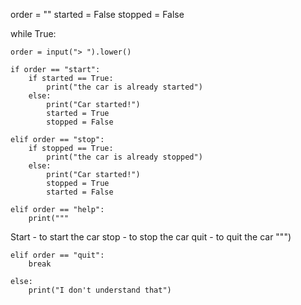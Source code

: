 order = ""
started = False
stopped = False

while True:

    order = input("> ").lower()

    if order == "start":
        if started == True:
            print("the car is already started")
        else:
            print("Car started!")
            started = True
            stopped = False
        
    elif order == "stop":
        if stopped == True:
            print("the car is already stopped")
        else:
            print("Car started!")
            stopped = True
            started = False

    elif order == "help":
        print("""
Start - to start the car
stop - to stop the car
quit - to quit the car
""")
        
    elif order == "quit":
        break

    else:
        print("I don't understand that")
